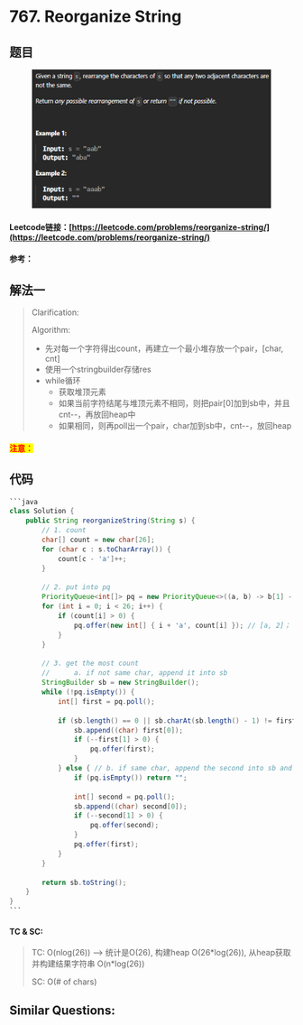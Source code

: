 # 767. Reorganize String

## 题目

<figure><img src="../../.gitbook/assets/image (1) (1) (1) (1) (1) (1) (1) (1) (1) (1) (1).png" alt=""><figcaption></figcaption></figure>

#### Leetcode链接：[https://leetcode.com/problems/reorganize-string/](https://leetcode.com/problems/reorganize-string/)

#### 参考：

## 解法一

> Clarification:&#x20;
>
> Algorithm:&#x20;
>
> * 先对每一个字符得出count，再建立一个最小堆存放一个pair，\[char, cnt]
> * 使用一个stringbuilder存储res
> * while循环
>   * 获取堆顶元素
>   * 如果当前字符结尾与堆顶元素不相同，则把pair\[0]加到sb中，并且cnt--，再放回heap中
>   * 如果相同，则再poll出一个pair，char加到sb中，cnt--，放回heap

#### <mark style="color:red;">注意：</mark>

## 代码

````java
```java
class Solution {
    public String reorganizeString(String s) {
        // 1. count
        char[] count = new char[26];
        for (char c : s.toCharArray()) {
            count[c - 'a']++;
        }

        // 2. put into pq
        PriorityQueue<int[]> pq = new PriorityQueue<>((a, b) -> b[1] - a[1]);
        for (int i = 0; i < 26; i++) {
            if (count[i] > 0) {
                pq.offer(new int[] { i + 'a', count[i] }); // [a, 2]；
            }
        }

        // 3. get the most count
        //      a. if not same char, append it into sb
        StringBuilder sb = new StringBuilder();
        while (!pq.isEmpty()) {
            int[] first = pq.poll();

            if (sb.length() == 0 || sb.charAt(sb.length() - 1) != first[0]) {
                sb.append((char) first[0]);
                if (--first[1] > 0) {
                    pq.offer(first);
                }
            } else { // b. if same char, append the second into sb and push second back to pq
                if (pq.isEmpty()) return "";

                int[] second = pq.poll();
                sb.append((char) second[0]);
                if (--second[1] > 0) {
                    pq.offer(second);
                }
                pq.offer(first);
            }
        }

        return sb.toString();
    }
}
```
````

#### TC & SC:&#x20;

> TC: O(nlog(26)) --> 统计是O(26), 构建heap O(26\*log(26)), 从heap获取并构建结果字符串 O(n\*log(26))
>
> SC: O(# of chars)

## **Similar Questions:**&#x20;
